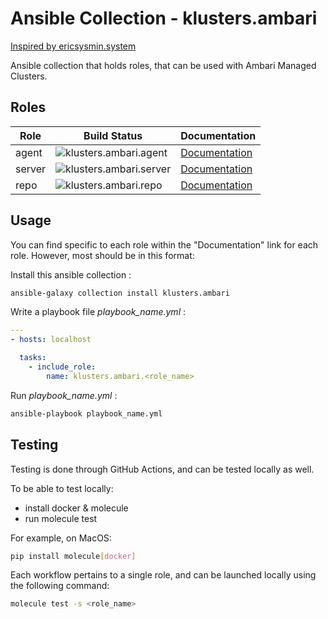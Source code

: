 # Ansible Collection - klusters.ambari
[Inspired by ericsysmin.system](https://galaxy.ansible.com/ericsysmin/system)

Ansible collection that holds roles, that can be used with Ambari Managed Clusters.

## Roles

| Role      | Build Status                                                                                                                                                                                                                                                        | Documentation                                                                                          |
| --------- | ------------------------------------------------------------------------------------------------------------------------------------------------------------------------------------------------------------------------------------------------------------------- | ------------------------------------------------------------------------------------------------------ |
|  agent   | ![klusters.ambari.agent](https://github.com/klusters/ansible-collection-ambari/workflows/klusters.ambari.agent/badge.svg)          | [Documentation](https://github.com/klusters/ansible-collection-ambari/tree/main/roles/agent)    |
|  server   | ![klusters.ambari.server](https://github.com/klusters/ansible-collection-ambari/workflows/klusters.ambari.server/badge.svg)          | [Documentation](https://github.com/klusters/ansible-collection-ambari/tree/main/roles/server)    |
|  repo   | ![klusters.ambari.repo](https://github.com/klusters/ansible-collection-ambari/workflows/klusters.ambari.repo/badge.svg)          | [Documentation](https://github.com/klusters/ansible-collection-ambari/tree/main/roles/repo)    |

## Usage

You can find specific to each role within the "Documentation" link for each role. However, most should be in this format:

Install this ansible collection :
```bash
ansible-galaxy collection install klusters.ambari
```

Write a playbook file *playbook_name.yml* :

```yaml
---
- hosts: localhost

  tasks:
    - include_role:
        name: klusters.ambari.<role_name>
```

Run *playbook_name.yml* :
```bash
ansible-playbook playbook_name.yml
```

## Testing

Testing is done through GitHub Actions, and can be tested locally as well.

To be able to test locally:
- install docker & molecule
- run molecule test

For example, on MacOS:
```bash
pip install molecule[docker]
```

Each workflow pertains to a single role, and can be launched locally using the following command:

```bash
molecule test -s <role_name>
```
